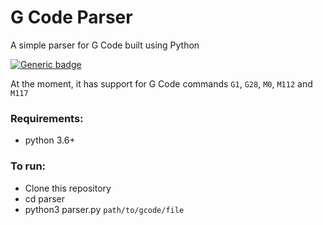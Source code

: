 # G Code Parser

A simple parser for G Code built using Python

[![Generic badge](https://img.shields.io/badge/build-passing-brightgreen.svg)](https://github.com/raghavprasad13/g-code-parser)

At the moment, it has support for G Code commands `G1`, `G28`, `M0`, `M112` and `M117`

### Requirements:
* python 3.6+

### To run:
* Clone this repository
* cd parser
* python3 parser.py `path/to/gcode/file`